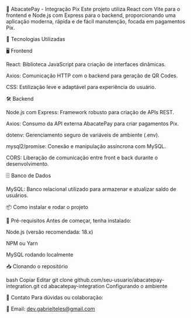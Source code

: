 🥑 AbacatePay - Integração Pix
Este projeto utiliza React com Vite para o frontend e Node.js com Express para o backend, proporcionando uma aplicação moderna, rápida e de fácil manutenção, focada em pagamentos Pix.

🚀 Tecnologias Utilizadas

🖥️ Frontend

React: Biblioteca JavaScript para criação de interfaces dinâmicas.

Axios: Comunicação HTTP com o backend para geração de QR Codes.

CSS: Estilização leve e adaptável para experiência do usuário.

🛠️ Backend

Node.js com Express: Framework robusto para criação de APIs REST.

Axios: Consumo da API externa AbacatePay para criar pagamentos Pix.

dotenv: Gerenciamento seguro de variáveis de ambiente (.env).

mysql2/promise: Conexão e manipulação assíncrona com MySQL.

CORS: Liberação de comunicação entre front e back durante o desenvolvimento.

🗄️ Banco de Dados

MySQL: Banco relacional utilizado para armazenar e atualizar saldo de usuários.

📦 Como instalar e rodar o projeto

🔧 Pré-requisitos Antes de começar, tenha instalado:

Node.js (versão recomendada: 18.x)

NPM ou Yarn

MySQL rodando localmente

📥 Clonando o repositório

bash
Copiar
Editar
git clone github.com/seu-usuario/abacatepay-integration.git
cd abacatepay-integration
Configurando o ambiente

📩 Contato Para dúvidas ou colaboração:

📧 Email: dev.gabrielteles@gmail.com
